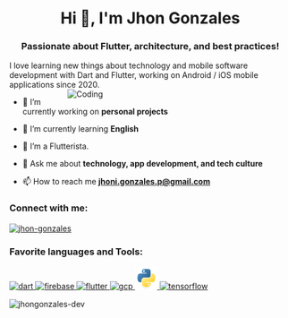 <h1 align="center">Hi 👋, I'm Jhon Gonzales</h1>
<h3 align="center">Passionate about Flutter, architecture, and best practices!</h3>
I love learning new things about technology and mobile software development with  Dart and Flutter, working on Android / iOS mobile applications since 2020.

<img align="right" alt="Coding" width="400" src="https://camo.githubusercontent.com/97d0c0c4209208d8ec9573c7e213e05872a9f59b703868647b559b77af601cc6/68747470733a2f2f692e70696e696d672e636f6d2f6f726967696e616c732f65382f66342f35332f65386634353334363961336563393765636433353464663436356437333931332e676966">

- 🔭 I’m currently working on **personal projects**

- 🌱 I’m currently learning **English**

- 💜 I’m a Flutterista.

- 💬 Ask me about **technology, app development, and tech culture**

- 📫 How to reach me **jhoni.gonzales.p@gmail.com**

<h3 align="left">Connect with me:</h3>
<p align="left">
<a href="https://linkedin.com/in/jhon-gonzales" target="blank"><img align="center" src="https://raw.githubusercontent.com/rahuldkjain/github-profile-readme-generator/master/src/images/icons/Social/linked-in-alt.svg" alt="jhon-gonzales" height="30" width="40" /></a>
</p>

<h3 align="left">Favorite languages and Tools:</h3>
<p align="left"> <a href="https://dart.dev" target="_blank" rel="noreferrer"> <img src="https://www.vectorlogo.zone/logos/dartlang/dartlang-icon.svg" alt="dart" width="40" height="40"/> </a> <a href="https://firebase.google.com/" target="_blank" rel="noreferrer"> <img src="https://www.vectorlogo.zone/logos/firebase/firebase-icon.svg" alt="firebase" width="40" height="40"/> </a> <a href="https://flutter.dev" target="_blank" rel="noreferrer"> <img src="https://www.vectorlogo.zone/logos/flutterio/flutterio-icon.svg" alt="flutter" width="40" height="40"/> </a> <a href="https://cloud.google.com" target="_blank" rel="noreferrer"> <img src="https://www.vectorlogo.zone/logos/google_cloud/google_cloud-icon.svg" alt="gcp" width="40" height="40"/> </a> <a href="https://www.python.org" target="_blank" rel="noreferrer"> <img src="https://raw.githubusercontent.com/devicons/devicon/master/icons/python/python-original.svg" alt="python" width="40" height="40"/> </a> <a href="https://www.tensorflow.org" target="_blank" rel="noreferrer"> <img src="https://www.vectorlogo.zone/logos/tensorflow/tensorflow-icon.svg" alt="tensorflow" width="40" height="40"/> </a> </p>

<p><img align="center" src="https://github-readme-stats.vercel.app/api/top-langs?username=jhongonzales-dev&show_icons=true&locale=en&layout=compact" alt="jhongonzales-dev" /></p>
